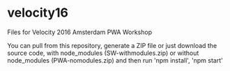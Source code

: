 # velocity16
Files for Velocity 2016 Amsterdam PWA Workshop

You can pull from this repository, generate a ZIP file or just download the source code, with node_modules (SW-withmodules.zip) or without node_modules (PWA-nomodules.zip) and then run 'npm install', 'npm start'
